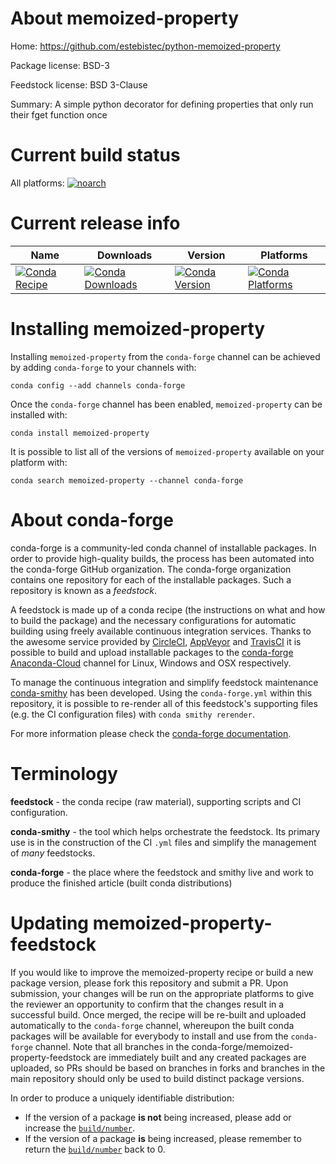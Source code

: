 About memoized-property
=======================

Home: https://github.com/estebistec/python-memoized-property

Package license: BSD-3

Feedstock license: BSD 3-Clause

Summary: A simple python decorator for defining properties that only run their fget function once



Current build status
====================

All platforms:
[![noarch](https://img.shields.io/circleci/project/github/conda-forge/memoized-property-feedstock/master.svg?label=noarch)](https://circleci.com/gh/conda-forge/memoized-property-feedstock)

Current release info
====================

| Name | Downloads | Version | Platforms |
| --- | --- | --- | --- |
| [![Conda Recipe](https://img.shields.io/badge/recipe-memoized--property-green.svg)](https://anaconda.org/conda-forge/memoized-property) | [![Conda Downloads](https://img.shields.io/conda/dn/conda-forge/memoized-property.svg)](https://anaconda.org/conda-forge/memoized-property) | [![Conda Version](https://img.shields.io/conda/vn/conda-forge/memoized-property.svg)](https://anaconda.org/conda-forge/memoized-property) | [![Conda Platforms](https://img.shields.io/conda/pn/conda-forge/memoized-property.svg)](https://anaconda.org/conda-forge/memoized-property) |

Installing memoized-property
============================

Installing `memoized-property` from the `conda-forge` channel can be achieved by adding `conda-forge` to your channels with:

```
conda config --add channels conda-forge
```

Once the `conda-forge` channel has been enabled, `memoized-property` can be installed with:

```
conda install memoized-property
```

It is possible to list all of the versions of `memoized-property` available on your platform with:

```
conda search memoized-property --channel conda-forge
```


About conda-forge
=================

conda-forge is a community-led conda channel of installable packages.
In order to provide high-quality builds, the process has been automated into the
conda-forge GitHub organization. The conda-forge organization contains one repository
for each of the installable packages. Such a repository is known as a *feedstock*.

A feedstock is made up of a conda recipe (the instructions on what and how to build
the package) and the necessary configurations for automatic building using freely
available continuous integration services. Thanks to the awesome service provided by
[CircleCI](https://circleci.com/), [AppVeyor](http://www.appveyor.com/)
and [TravisCI](https://travis-ci.org/) it is possible to build and upload installable
packages to the [conda-forge](https://anaconda.org/conda-forge)
[Anaconda-Cloud](http://docs.anaconda.org/) channel for Linux, Windows and OSX respectively.

To manage the continuous integration and simplify feedstock maintenance
[conda-smithy](http://github.com/conda-forge/conda-smithy) has been developed.
Using the ``conda-forge.yml`` within this repository, it is possible to re-render all of
this feedstock's supporting files (e.g. the CI configuration files) with ``conda smithy rerender``.

For more information please check the [conda-forge documentation](https://conda-forge.org/docs/).

Terminology
===========

**feedstock** - the conda recipe (raw material), supporting scripts and CI configuration.

**conda-smithy** - the tool which helps orchestrate the feedstock.
                   Its primary use is in the construction of the CI ``.yml`` files
                   and simplify the management of *many* feedstocks.

**conda-forge** - the place where the feedstock and smithy live and work to
                  produce the finished article (built conda distributions)


Updating memoized-property-feedstock
====================================

If you would like to improve the memoized-property recipe or build a new
package version, please fork this repository and submit a PR. Upon submission,
your changes will be run on the appropriate platforms to give the reviewer an
opportunity to confirm that the changes result in a successful build. Once
merged, the recipe will be re-built and uploaded automatically to the
`conda-forge` channel, whereupon the built conda packages will be available for
everybody to install and use from the `conda-forge` channel.
Note that all branches in the conda-forge/memoized-property-feedstock are
immediately built and any created packages are uploaded, so PRs should be based
on branches in forks and branches in the main repository should only be used to
build distinct package versions.

In order to produce a uniquely identifiable distribution:
 * If the version of a package **is not** being increased, please add or increase
   the [``build/number``](http://conda.pydata.org/docs/building/meta-yaml.html#build-number-and-string).
 * If the version of a package **is** being increased, please remember to return
   the [``build/number``](http://conda.pydata.org/docs/building/meta-yaml.html#build-number-and-string)
   back to 0.